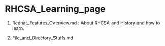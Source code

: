 # RHCSA_Learning_page

1. Redhat_Features_Overview.md : About RHCSA and History and how to learn.

2. File_and_Directory_Stuffs.md
